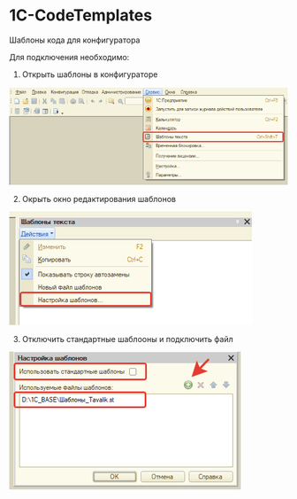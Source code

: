 # 1C-CodeTemplates
Шаблоны кода для конфигуратора

Для подключения необходимо:

1. Открыть шаблоны в конфигураторе

![Открываем шаблоны](/Screen/Screen_1.png)

2. Окрыть окно редактирования шаблонов

![Открываем окно редактирования шаблонов](/Screen/Screen_2.png)

3. Отключить стандартные шаблооны и подключить файл

![Подключить файл](/Screen/Screen_3.png)
